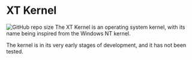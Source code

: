 # XT Kernel
![GitHub repo size](https://img.shields.io/github/repo-size/bolt1117/xt-krnl)
The XT Kernel is an operating system kernel, with its name being inspired from the Windows NT kernel.

The kernel is in its very early stages of development, and it has not been tested.
